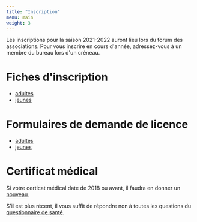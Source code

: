 ```yaml
---
title: "Inscription"
menu: main
weight: 3
---
```


Les inscriptions pour la saison 2021-2022 auront lieu lors du forum des associations. Pour vous inscrire en cours d'année, adressez-vous à un membre du bureau lors d'un créneau.

# Fiches d'inscription

- [adultes](/files/adultes.pdf)
- [jeunes](/files/jeunes.pdf)

# Formulaires de demande de licence

- [adultes](/files/licence_2021_adultes.pdf)
- [jeunes](/files/licence_2021_mineurs.pdf)

# Certificat médical

Si votre certicat médical date de 2018 ou avant, il faudra en donner un [nouveau](/files/certificat.pdf).

S'il est plus récent, il vous suffit de répondre non à toutes les questions du [questionnaire de santé](/files/qs.pdf).
